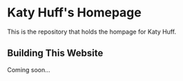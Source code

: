 
# Katy Huff's Homepage

This is the repository that holds the hompage for Katy Huff. 

## Building This Website

Coming soon... 

